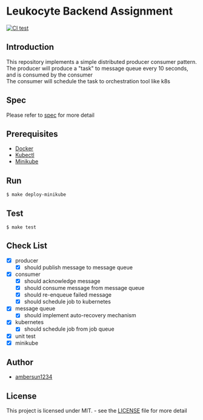 # Leukocyte Backend Assignment
[![CI test](https://github.com/ambersun1234/leukocyte-backend-assignment/actions/workflows/ci.yaml/badge.svg)](https://github.com/ambersun1234/leukocyte-backend-assignment/actions/workflows/ci.yaml)

## Introduction
This repository implements a simple distributed producer consumer pattern.\
The producer will produce a "task" to message queue every 10 seconds, and is consumed by the consumer\
The consumer will schedule the task to orchestration tool like k8s

## Spec
Please refer to [spec](./面試作業.pdf) for more detail

## Prerequisites
+ [Docker](https://www.docker.com/)
+ [Kubectl](https://kubernetes.io/docs/reference/kubectl/)
+ [Minikube](https://minikube.sigs.k8s.io/docs/start/?arch=%2Flinux%2Fx86-64%2Fstable%2Fbinary+download)

## Run
```shell
$ make deploy-minikube
```

## Test
```shell
$ make test
```

## Check List
+ [x] producer
    + [x] should publish message to message queue
+ [x] consumer
    + [x] should acknowledge message
    + [x] should consume message from message queue
    + [x] should re-enqueue failed message
    + [x] should schedule job to kubernetes
+ [x] message queue
    + [x] should implement auto-recovery mechanism
+ [x] kubernetes
    + [x] should schedule job from job queue
+ [x] unit test
+ [x] minikube

## Author
+ [ambersun1234](https://github.com/ambersun1234)

## License
This project is licensed under MIT. - see the [LICENSE](./LICENSE) file for more detail

